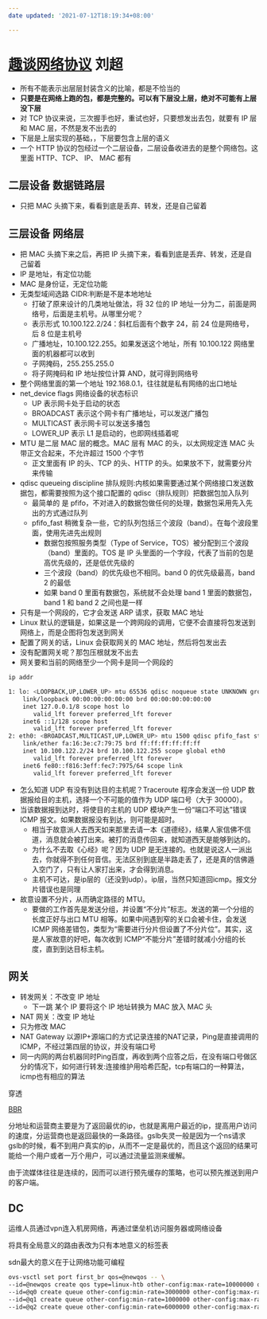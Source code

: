 ```yaml
---
date updated: '2021-07-12T18:19:34+08:00'

---
```


# [趣谈网络协议](https://time.geekbang.org/column/intro/85) 刘超

- 所有不能表示出层层封装含义的比喻，都是不恰当的
- **只要是在网络上跑的包，都是完整的。可以有下层没上层，绝对不可能有上层没下层**
- 对 TCP 协议来说，三次握手也好，重试也好，只要想发出去包，就要有 IP 层和 MAC 层，不然是发不出去的
- 下层是上层实现的基础，，下层要包含上层的语义
- 一个 HTTP 协议的包经过一个二层设备，二层设备收进去的是整个网络包。这里面 HTTP、TCP、 IP、 MAC 都有

## 二层设备 数据链路层

- 只把 MAC 头摘下来，看看到底是丢弃、转发，还是自己留着

## 三层设备 网络层

- 把 MAC 头摘下来之后，再把 IP 头摘下来，看看到底是丢弃、转发，还是自己留着
- IP 是地址，有定位功能
- MAC 是身份证，无定位功能
- 无类型域间选路 CIDR:判断是不是本地地址
  - 打破了原来设计的几类地址做法，将 32 位的 IP 地址一分为二，前面是网络号，后面是主机号。从哪里分呢？
  - 表示形式 10.100.122.2/24：斜杠后面有个数字 24，前 24 位是网络号，后 8 位是主机号
  - 广播地址，10.100.122.255。如果发送这个地址，所有 10.100.122 网络里面的机器都可以收到
  - 子网掩码，255.255.255.0
  - 将子网掩码和 IP 地址按位计算 AND，就可得到网络号
- 整个网络里面的第一个地址 192.168.0.1，往往就是私有网络的出口地址
- net_device flags 网络设备的状态标识
  - UP 表示网卡处于启动的状态
  - BROADCAST 表示这个网卡有广播地址，可以发送广播包
  - MULTICAST 表示网卡可以发送多播包
  - LOWER_UP 表示 L1 是启动的，也即网线插着呢
- MTU 是二层 MAC 层的概念。MAC 层有 MAC 的头，以太网规定连 MAC 头带正文合起来，不允许超过 1500 个字节
  - 正文里面有 IP 的头、TCP 的头、HTTP 的头。如果放不下，就需要分片来传输
- qdisc queueing discipline 排队规则:内核如果需要通过某个网络接口发送数据包，都需要按照为这个接口配置的 qdisc（排队规则）把数据包加入队列
  - 最简单的 是 pfifo，不对进入的数据包做任何的处理，数据包采用先入先出的方式通过队列
  - pfifo_fast 稍微复杂一些，它的队列包括三个波段（band）。在每个波段里面，使用先进先出规则
    - 数据包按照服务类型（Type of Service，TOS）被分配到三个波段（band）里面的。TOS 是 IP 头里面的一个字段，代表了当前的包是高优先级的，还是低优先级的
    - 三个波段（band）的优先级也不相同。band 0 的优先级最高，band 2 的最低
    - 如果 band 0 里面有数据包，系统就不会处理 band 1 里面的数据包，band 1 和 band 2 之间也是一样
- 只有是一个网段的，它才会发送 ARP 请求，获取 MAC 地址
- Linux 默认的逻辑是，如果这是一个跨网段的调用，它便不会直接将包发送到网络上，而是企图将包发送到网关
- 配置了网关的话，Linux 会获取网关的 MAC 地址，然后将包发出去
- 没有配置网关呢？那包压根就发不出去
- 网关要和当前的网络至少一个网卡是同一个网段的

```sh
ip addr

1: lo: <LOOPBACK,UP,LOWER_UP> mtu 65536 qdisc noqueue state UNKNOWN group default
    link/loopback 00:00:00:00:00:00 brd 00:00:00:00:00:00
    inet 127.0.0.1/8 scope host lo
       valid_lft forever preferred_lft forever
    inet6 ::1/128 scope host
       valid_lft forever preferred_lft forever
2: eth0: <BROADCAST,MULTICAST,UP,LOWER_UP> mtu 1500 qdisc pfifo_fast state UP group default qlen 1000
    link/ether fa:16:3e:c7:79:75 brd ff:ff:ff:ff:ff:ff
    inet 10.100.122.2/24 brd 10.100.122.255 scope global eth0
       valid_lft forever preferred_lft forever
    inet6 fe80::f816:3eff:fec7:7975/64 scope link
       valid_lft forever preferred_lft forever
```

- 怎么知道 UDP 有没有到达目的主机呢？Traceroute 程序会发送一份 UDP 数据报给目的主机，选择一个不可能的值作为 UDP 端口号（大于 30000）。
- 当该数据报到达时，将使目的主机的 UDP 模块产生一份“端口不可达”错误 ICMP 报文。如果数据报没有到达，则可能是超时。
  - 相当于故意派人去西天如来那里去请一本《道德经》，结果人家信佛不信道，消息就会被打出来。被打的消息传回来，就知道西天是能够到达的。
  - 为什么不去取《心经》呢？因为 UDP 是无连接的。也就是说这人一派出去，你就得不到任何音信。无法区别到底是半路走丢了，还是真的信佛遁入空门了，只有让人家打出来，才会得到消息。
  - 主机不可达，是ip层的（还没到udp）。ip层，当然只知道回icmp。报文分片错误也是同理
- 故意设置不分片，从而确定路径的 MTU。
  - 要做的工作首先是发送分组，并设置“不分片”标志。发送的第一个分组的长度正好与出口 MTU 相等。如果中间遇到窄的关口会被卡住，会发送 ICMP 网络差错包，类型为“需要进行分片但设置了不分片位”。其实，这是人家故意的好吧，每次收到 ICMP“不能分片”差错时就减小分组的长度，直到到达目标主机。

## 网关

- 转发网关：不改变 IP 地址
  - 下一跳 某个 IP 要将这个 IP 地址转换为 MAC 放入 MAC 头
- NAT 网关：改变 IP 地址
- 只为修改 MAC
- NAT Gateway 以源IP+源端口的方式记录连接的NAT记录，Ping是直接调用的ICMP，不经过第四层的协议，并没有端口号
- 同一内网的两台机器同时Ping百度，再收到两个应答之后，在没有端口号做区分的情况下，如何进行转发:连接维护用哈希匹配，tcp有端口的一种算法，icmp也有相应的算法

穿透

[BBR](https://queue.acm.org/detail.cfm?id=3022184)

分地址和运营商主要是为了返回最优的ip，也就是离用户最近的ip，提高用户访问的速度，分运营商也是返回最快的一条路径。gslb失灵一般是因为一个ns请求gslb的时候，看不到用户真实的ip，从而不一定是最优的，而且这个返回的结果可能给一个用户或者一万个用户，可以通过流量监测来缓解。

由于流媒体往往是连续的，因而可以进行预先缓存的策略，也可以预先推送到用户的客户端。

## DC

运维人员通过vpn连入机房网络，再通过堡垒机访问服务器或网络设备

将具有全局意义的路由表改为只有本地意义的标签表

sdn最大的意义在于让网络功能可编程

```sh
ovs-vsctl set port first_br qos=@newqos -- \
--id=@newqos create qos type=linux-htb other-config:max-rate=10000000 queues=0=@q0,1=@q1,2=@q2 -- \
--id=@q0 create queue other-config:min-rate=3000000 other-config:max-rate=10000000 -- \
--id=@q1 create queue other-config:min-rate=1000000 other-config:max-rate=10000000 -- \
--id=@q2 create queue other-config:min-rate=6000000 other-config:max-rate=10000000
```
